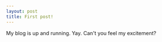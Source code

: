 ```yaml
---
layout: post
title: First post!
---
```


My blog is up and running.  Yay.  Can't you feel my excitement?
